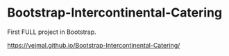 # Bootstrap-Intercontinental-Catering
First FULL project in Bootstrap.

https://vejmal.github.io/Bootstrap-Intercontinental-Catering/
